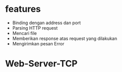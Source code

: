 # features
- Binding dengan address dan port
- Parsing HTTP request
- Mencari file 
- Memberikan response atas request yang dilakukan
- Mengirimkan pesan Error

# Web-Server-TCP
